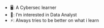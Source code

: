 - 🖥️: A Cybersec learner
- 👀: I’m interested in Data Analyst
- ⚡: Always tries to be better on what i learn   
